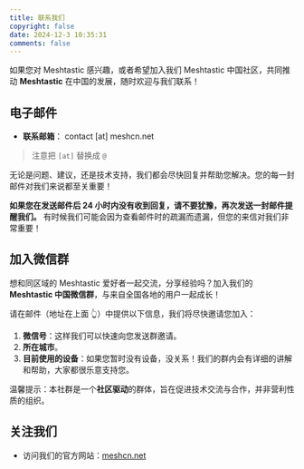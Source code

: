 ```yaml
---
title: 联系我们
copyright: false
date: 2024-12-3 10:35:31
comments: false
---
```


如果您对 Meshtastic 感兴趣，或者希望加入我们 Meshtastic 中国社区，共同推动 **Meshtastic** 在中国的发展，随时欢迎与我们联系！

## 电子邮件

- **联系邮箱**： contact [at] meshcn.net

> 注意把 ` [at] ` 替换成 `@`

无论是问题、建议，还是技术支持，我们都会尽快回复并帮助您解决。您的每一封邮件对我们来说都至关重要！

**如果您在发送邮件后 24 小时内没有收到回复，请不要犹豫，再次发送一封邮件提醒我们。** 有时候我们可能会因为查看邮件时的疏漏而遗漏，但您的来信对我们非常重要！

## 加入微信群

想和同区域的 Meshtastic 爱好者一起交流，分享经验吗？加入我们的 **Meshtastic 中国微信群**，与来自全国各地的用户一起成长！

请在邮件（地址在上面 👆）中提供以下信息，我们将尽快邀请您加入：

1. **微信号**：这样我们可以快速向您发送群邀请。
2. **所在城市**。
3. **目前使用的设备**：如果您暂时没有设备，没关系！我们的群内会有详细的讲解和帮助，大家都很乐意支持您。

温馨提示：本社群是一个**社区驱动**的群体，旨在促进技术交流与合作，并非营利性质的组织。

## 关注我们

- 访问我们的官方网站：[meshcn.net](https://meshcn.net)